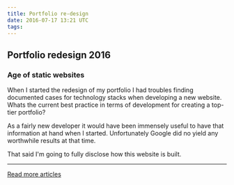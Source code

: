 ```yaml
---
title: Portfolio re-design
date: 2016-07-17 13:21 UTC
tags:
---
```


## Portfolio redesign 2016

### Age of static websites

When I started the redesign of my portfolio I had troubles finding documented cases for technology stacks when developing a new website. Whats the current best practice in terms of development for creating a top-tier portfolio?

As a fairly new developer it would have been immensely useful to have that information at hand when I started. Unfortunately Google did no yield any worthwhile results at that time.

That said I'm going to fully disclose how this website is built. 

---

[Read more articles](../)
